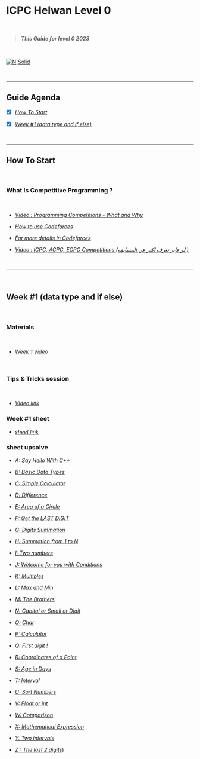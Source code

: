 # **ICPC Helwan Level 0**

</br>

> ***This Guide for level 0 2023***

</br>

[![N|Solid]( https://i.ibb.co/XZk3by5/46503849-906968576166753-5452320279143383040-o.jpg)]()

</br>

---

## **Guide Agenda**

- [x] [*How To Start*](#how-to-start)

- [x] [*Week #1 (data type and if else)*](#week-1-data-type-and-if-else)


</br>

-----

## **How To Start**

</br>


### **What Is Competitive Programming ?**

</br>

- [*Video : Programming Competitions - What and Why*](https://www.youtube.com/watch?v=YcRMNzLTIfg&list=PLPt2dINI2MIaNcU070HIAO8JWYBcafuyG&index=2)
- [*How to use Codeforces*](https://www.youtube.com/watch?v=uo83F-3qD08&list=PLzNwhgFIbucLD0fhttXDutkZGo-D8zWJX&index=4)

- [*For more details in Codeforces*](https://www.youtube.com/watch?v=7y6jB16zVl8&list=PLPt2dINI2MIaNcU070HIAO8JWYBcafuyG&index=5)

- [*Video : ICPC, ACPC, ECPC Competitions (لو عايز تعرف اكتر عن المسابقه )*](https://www.youtube.com/watch?v=TngPtAFRcbE&list=PLPt2dINI2MIaNcU070HIAO8JWYBcafuyG&index=3)

</br>

---

</br>

## **Week #1 (data type and if else)**

</br>

### Materials

</br>

- [*Week 1 Video*](https://www.youtube.com/watch?v=5xyYKGBZl0E)


</br>

### Tips & Tricks session

</br>

- [*Video link*](https://drive.google.com/file/d/1dB71BRqalJHGQn102348i0XzABJVnas1/view?usp=sharing)

### Week #1 sheet

- [*sheet link*](https://codeforces.com/group/Un7Zeu9ztK/contest/411691)



### **sheet upsolve**

- [*A: Say Hello With C++*](https://drive.google.com/file/d/1ot_IoT5aAKPQEH9J6-xT9NFPcR_-TbqT/view?usp=sharing)

- [*B: Basic Data Types*](https://drive.google.com/file/d/12MtEMqPeVmXjqfSRy7NXsdTRBXgFYVBs/view?usp=sharing)

- [*C: Simple Calculator*](https://drive.google.com/file/d/1Cvj9L39X-NWcidtpdYVKuF9Z38KNUgi2/view?usp=sharing)
- [*D: Difference*](https://drive.google.com/file/d/1ObzJfcCMWOraujMphwXuUlaX-2tR35UR/view?usp=sharing)

- [*E: Area of a Circle*](https://drive.google.com/file/d/1u6OmoVsKXwVJ9pmw9XM9_F5y-qPuYnA-/view?usp=sharing)

- [*F: Get the LAST DIGIT*](https://drive.google.com/file/d/18bq5OeyO5YbNq4tPu4nINKy9W4Q88LVX/view?usp=sharing)

- [*G: Digits Summation*](https://drive.google.com/file/d/1AQwRkHWGjfCM916Bse1tgK4Uhf9xnOrF/view?usp=sharing)

- [*H: Summation from 1 to N*](https://drive.google.com/file/d/12F208n8I8rBfl4up5vKU1-irrUpZBy6y/view?usp=sharing)

- [*I: Two numbers*](https://drive.google.com/file/d/1GA65droCQbfUz5P_RvNiJvixtQyceQZZ/view?usp=sharing)

- [*J: Welcome for you with Conditions*](https://drive.google.com/file/d/11RqYcznnDfOW5axuTevWtNcfp5IDBRs_/view?usp=sharing)

- [*K: Multiples*](https://drive.google.com/file/d/1Fy2LHiCkaN69A_6nYodsHT2qMAxhtUiF/view?usp=sharing)

- [*L: Max and Min*](https://drive.google.com/file/d/1V5VykzaXbVCI7tzQuzPgW0c34QphmPYL/view?usp=sharing)

- [*M: The Brothers*](https://drive.google.com/file/d/1ixqz5ZjfQfxg62eAv2B6zmS1_SSLgDsc/view?usp=sharing)

- [*N: Capital or Small or Digit*](https://drive.google.com/file/d/1V5q3X6p7i6IvO0M5atAvtT_2t3M9GTLg/view?usp=sharing)

- [*O: Char*](https://drive.google.com/file/d/1IayKrDmqV4lBGPyLOEG0GpWw8AOg6mWB/view?usp=sharing)

- [*P: Calculator*](https://drive.google.com/file/d/1IYVSyC8J67ZdoFmsTXJHVXbM-UYAeXsV/view?usp=sharing)

- [*Q: First digit !*](https://drive.google.com/file/d/1NB2brLnwP5gLgoFhh9uaakF6RIQup02U/view?usp=share_link)

- [*R: Coordinates of a Point*](https://drive.google.com/file/d/1Ht2fXuC-DrHPyjRx2uyhQ1ptSvZ6fbBU/view)

- [*S: Age in Days*](https://drive.google.com/file/d/1CjKqMW1t0oJsyR9DVHIG5w7I5fZD2f0T/view?usp=share_link)

- [*T: Interval*](https://drive.google.com/file/d/10k0_5PsjmQnGdT6Itm_8hwHOM0pxmcMk/view?usp=sharing)

- [*U: Sort Numbers*](https://drive.google.com/file/d/1hAzWMLsYmqRcVwKF62z5tA4cMT3wtnRT/view?usp=sharing)

- [*V: Float or int*](https://drive.google.com/file/d/1jXtp9Vlx7uN_Gduez7c2rnonYTb2oe9e/view?usp=sharing)

- [*W: Comparison*](https://drive.google.com/file/d/1RRY8Vbu1cLdTBQclqKp1skWRj6LVfNxk/view?usp=sharing)

- [*X: Mathematical Expression*](https://drive.google.com/file/d/1JOVXMzrwyj1AWWI2KF7Md6VSEMnX24Hv/view?usp=sharing)

- [*Y: Two intervals*](https://drive.google.com/file/d/1BQaqknww351QSpY58Gb5HmazFkwZiaik/view?usp=sharing)

- [*Z : The last 2 digits*](https://drive.google.com/file/d/1CVPaWKCO6kZ6fWufFGUf5hOeo4EV7FlX/view?usp=sharing))







